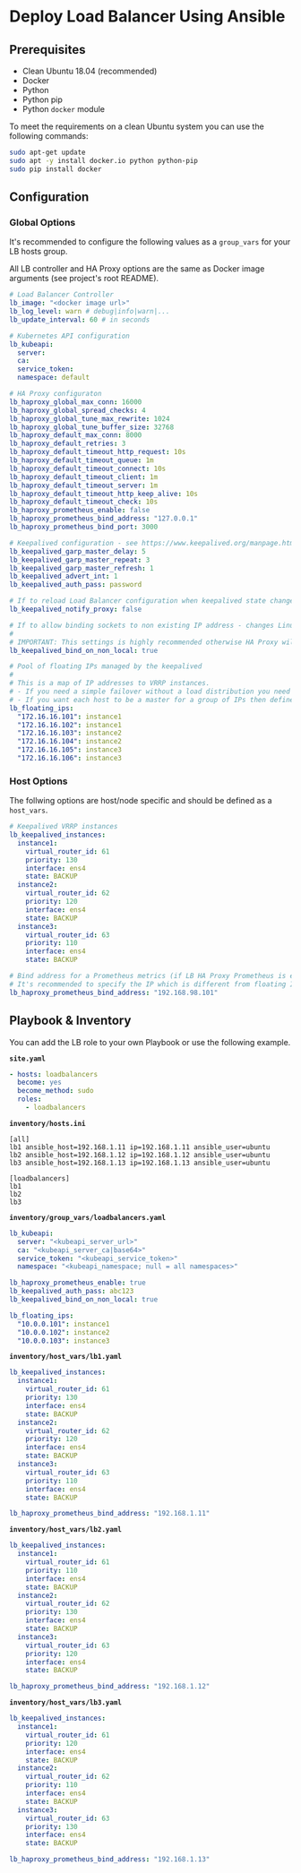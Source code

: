 # Deploy Load Balancer Using Ansible

## Prerequisites

- Clean Ubuntu 18.04 (recommended)
- Docker
- Python
- Python pip
- Python `docker` module

To meet the requirements on a clean Ubuntu system you can use the following commands:

```bash
sudo apt-get update
sudo apt -y install docker.io python python-pip
sudo pip install docker
```

## Configuration

### Global Options

It's recommended to configure the following values as a `group_vars` for your LB hosts group.

All LB controller and HA Proxy options are the same as Docker image arguments (see project's root README).

```yaml
# Load Balancer Controller
lb_image: "<docker image url>"
lb_log_level: warn # debug|info|warn|...
lb_update_interval: 60 # in seconds

# Kubernetes API configuration
lb_kubeapi:
  server:
  ca:
  service_token:
  namespace: default

# HA Proxy configuraton
lb_haproxy_global_max_conn: 16000
lb_haproxy_global_spread_checks: 4
lb_haproxy_global_tune_max_rewrite: 1024
lb_haproxy_global_tune_buffer_size: 32768
lb_haproxy_default_max_conn: 8000
lb_haproxy_default_retries: 3
lb_haproxy_default_timeout_http_request: 10s
lb_haproxy_default_timeout_queue: 1m
lb_haproxy_default_timeout_connect: 10s
lb_haproxy_default_timeout_client: 1m
lb_haproxy_default_timeout_server: 1m
lb_haproxy_default_timeout_http_keep_alive: 10s
lb_haproxy_default_timeout_check: 10s
lb_haproxy_prometheus_enable: false
lb_haproxy_prometheus_bind_address: "127.0.0.1"
lb_haproxy_prometheus_bind_port: 3000

# Keepalived configuration - see https://www.keepalived.org/manpage.html
lb_keepalived_garp_master_delay: 5
lb_keepalived_garp_master_repeat: 3
lb_keepalived_garp_master_refresh: 1
lb_keepalived_advert_int: 1
lb_keepalived_auth_pass: password

# If to reload Load Balancer configuration when keepalived state change - not necessary in most cases
lb_keepalived_notify_proxy: false

# If to allow binding sockets to non existing IP address - changes Linux kernel settings.
#
# IMPORTANT: This settings is highly recommended otherwise HA Proxy will fail to start when keepalived assigns IP to another node because it won't be able to bind listeners.
lb_keepalived_bind_on_non_local: true

# Pool of floating IPs managed by the keepalived
#
# This is a map of IP addresses to VRRP instances.
# - If you need a simple failover without a load distribution you need just one VRRP instance.
# - If you want each host to be a master for a group of IPs then define multiple instances (one for each host).
lb_floating_ips:
  "172.16.16.101": instance1
  "172.16.16.102": instance1
  "172.16.16.103": instance2
  "172.16.16.104": instance2
  "172.16.16.105": instance3
  "172.16.16.106": instance3
```

### Host Options

The follwing options are host/node specific and should be defined as a `host_vars`.

```yaml
# Keepalived VRRP instances
lb_keepalived_instances:
  instance1:
    virtual_router_id: 61
    priority: 130
    interface: ens4
    state: BACKUP
  instance2:
    virtual_router_id: 62
    priority: 120
    interface: ens4
    state: BACKUP
  instance3:
    virtual_router_id: 63
    priority: 110
    interface: ens4
    state: BACKUP

# Bind address for a Prometheus metrics (if LB HA Proxy Prometheus is enabled)
# It's recommended to specify the IP which is different from floating IPs to avoid conflicts - such as primary host IP.
lb_haproxy_prometheus_bind_address: "192.168.98.101"
```

## Playbook & Inventory

You can add the LB role to your own Playbook or use the following example.

**`site.yaml`**

```yaml
- hosts: loadbalancers
  become: yes
  become_method: sudo
  roles:
    - loadbalancers
```

**`inventory/hosts.ini`**

```
[all]
lb1 ansible_host=192.168.1.11 ip=192.168.1.11 ansible_user=ubuntu
lb2 ansible_host=192.168.1.12 ip=192.168.1.12 ansible_user=ubuntu
lb3 ansible_host=192.168.1.13 ip=192.168.1.13 ansible_user=ubuntu

[loadbalancers]
lb1
lb2
lb3
```

**`inventory/group_vars/loadbalancers.yaml`**

```yaml
lb_kubeapi:
  server: "<kubeapi_server_url>"
  ca: "<kubeapi_server_ca|base64>"
  service_token: "<kubeapi_service_token>"
  namespace: "<kubeapi_namespace; null = all namespaces>"

lb_haproxy_prometheus_enable: true
lb_keepalived_auth_pass: abc123
lb_keepalived_bind_on_non_local: true

lb_floating_ips:
  "10.0.0.101": instance1
  "10.0.0.102": instance2
  "10.0.0.103": instance3
```

**`inventory/host_vars/lb1.yaml`**

```yaml
lb_keepalived_instances:
  instance1:
    virtual_router_id: 61
    priority: 130
    interface: ens4
    state: BACKUP
  instance2:
    virtual_router_id: 62
    priority: 120
    interface: ens4
    state: BACKUP
  instance3:
    virtual_router_id: 63
    priority: 110
    interface: ens4
    state: BACKUP

lb_haproxy_prometheus_bind_address: "192.168.1.11"
```

**`inventory/host_vars/lb2.yaml`**

```yaml
lb_keepalived_instances:
  instance1:
    virtual_router_id: 61
    priority: 110
    interface: ens4
    state: BACKUP
  instance2:
    virtual_router_id: 62
    priority: 130
    interface: ens4
    state: BACKUP
  instance3:
    virtual_router_id: 63
    priority: 120
    interface: ens4
    state: BACKUP

lb_haproxy_prometheus_bind_address: "192.168.1.12"
```

**`inventory/host_vars/lb3.yaml`**

```yaml
lb_keepalived_instances:
  instance1:
    virtual_router_id: 61
    priority: 120
    interface: ens4
    state: BACKUP
  instance2:
    virtual_router_id: 62
    priority: 110
    interface: ens4
    state: BACKUP
  instance3:
    virtual_router_id: 63
    priority: 130
    interface: ens4
    state: BACKUP

lb_haproxy_prometheus_bind_address: "192.168.1.13"
```